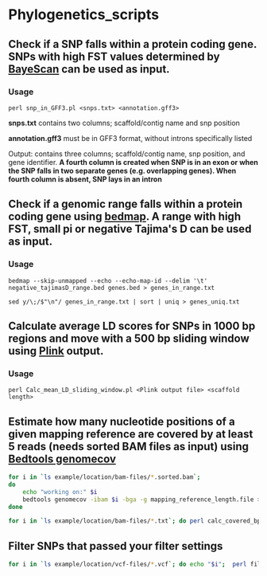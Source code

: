 # Phylogenetics_scripts

## Check if a SNP falls within a protein coding gene. SNPs with high FST values determined by [BayeScan](http://cmpg.unibe.ch/software/BayeScan/) can be used as input.

### Usage 
    perl snp_in_GFF3.pl <snps.txt> <annotation.gff3>

**snps.txt** contains two columns; scaffold/contig name and snp position

**annotation.gff3** must be in GFF3 format, without introns specifically listed

Output: contains three columns; scaffold/contig name, snp position, and gene identifier.
**A fourth column is created when SNP is in an exon or when the SNP falls in two separate genes (e.g. overlapping genes). When        fourth column is absent, SNP lays in an intron**


## Check if a genomic range falls within a protein coding gene using [bedmap](https://bedops.readthedocs.io/en/latest/content/reference/statistics/bedmap.html). A range with high FST, small pi or negative Tajima's D can be used as input. 

### Usage
    bedmap --skip-unmapped --echo --echo-map-id --delim '\t' negative_tajimasD_range.bed genes.bed > genes_in_range.txt
    
    sed y/\;/$"\n"/ genes_in_range.txt | sort | uniq > genes_uniq.txt

## Calculate average LD scores for SNPs in 1000 bp regions and move with a 500 bp sliding window using [Plink](http://pngu.mgh.harvard.edu/~purcell/plink/) output. 

### Usage 
    perl Calc_mean_LD_sliding_window.pl <Plink output file> <scaffold length>
    
    
## Estimate how many nucleotide positions of a given mapping reference are covered by at least 5 reads (needs sorted BAM files as input) using [Bedtools genomecov](http://bedtools.readthedocs.io/en/latest/content/tools/genomecov.html)

```bash
for i in `ls example/location/bam-files/*.sorted.bam`; 
do
    echo "working on:" $i
    bedtools genomecov -ibam $i -bga -g mapping_reference_length.file > $i.len.txt
done

for i in `ls example/location/bam-files/*.txt`; do perl calc_covered_bp_genomecov.pl $i > "$i".overview; done

```


## Filter SNPs that passed your filter settings

```bash
for i in `ls example/location/vcf-files/*.vcf`; do echo "$i";  perl filter_snp_from_vcf.pl $i > "$i".snpcount; done

```
